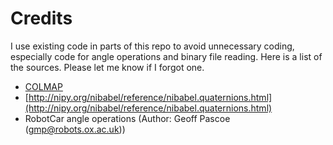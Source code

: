 
# Credits
I use existing code in parts of this repo to avoid unnecessary coding,
especially code for angle operations and binary file reading.
Here is a list of the sources. Please let me know if I forgot one.

- [COLMAP](https://github.com/colmap/colmap)
- [http://nipy.org/nibabel/reference/nibabel.quaternions.html](http://nipy.org/nibabel/reference/nibabel.quaternions.html)
- RobotCar angle operations (Author: Geoff Pascoe (gmp@robots.ox.ac.uk))
